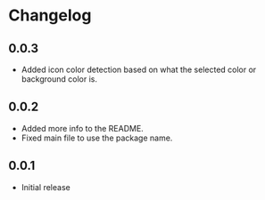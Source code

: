 # Changelog

## 0.0.3

- Added icon color detection based on what the selected color or background color is.

## 0.0.2

- Added more info to the README.
- Fixed main file to use the package name.

## 0.0.1

- Initial release
